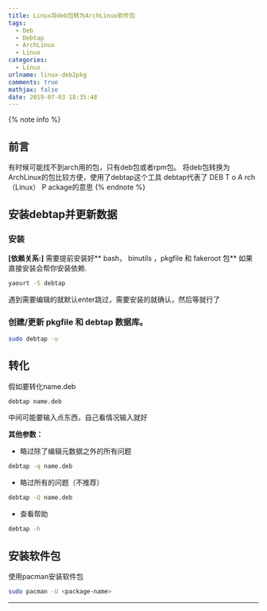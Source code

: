 ```yaml
---
title: Linux将deb包转为ArchLinux软件包
tags:
  - Deb
  - Debtap
  - ArchLinux
  - Linux
categories:
  - Linux
urlname: linux-deb2pkg
comments: true
mathjax: false
date: 2019-07-03 18:35:48
---
```


<meta name="referrer" content="no-referrer" />

{% note info %}
## 前言
有时候可能找不到arch用的包，只有deb包或者rpm包。
将deb包转换为ArchLinux的包比较方便，使用了debtap这个工具
debtap代表了 DEB T o A rch （Linux） P ackage的意思
{% endnote %}
<!--more-->

## 安装debtap并更新数据
### 安装
**[依赖关系:]** 需要提前安装好** bash， binutils ，pkgfile 和 fakeroot 包**
如果直接安装会帮你安装依赖.

```bash
yaourt -S debtap
```
遇到需要编辑的就默认enter跳过，需要安装的就确认，然后等就行了

### 创建/更新 pkgfile 和 debtap 数据库。

```bash
sudo debtap -u
```

## 转化
假如要转化name.deb

```bash
debtap name.deb
```

中间可能要输入点东西，自己看情况输入就好

**其他参数：**
- 略过除了编辑元数据之外的所有问题

```bash
debtap -q name.deb
```

- 略过所有的问题（不推荐）

```bash
debtap -Q name.deb
```

- 查看帮助

```bash
debtap -h
```

## 安装软件包
使用pacman安装软件包

```bash
sudo pacman -U <package-name>
```

---------
